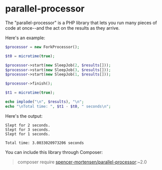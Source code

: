 # parallel-processor

The "parallel-processor" is a PHP library that lets you run many pieces of code at once--and the act on the results as they arrive.

Here's an example:

```php
$processor = new ForkProcessor();

$t0 = microtime(true);

$processor->start(new SleepJob(2, $results[]));
$processor->start(new SleepJob(3, $results[]));
$processor->start(new SleepJob(1, $results[]));

$processor->finish();

$t1 = microtime(true);

echo implode("\n", $results), "\n";
echo "\nTotal time: ", $t1 - $t0, " seconds\n";
```

Here's the output:
```
Slept for 2 seconds.
Slept for 3 seconds.
Slept for 1 seconds.

Total time: 3.0033020973206 seconds
```

You can include this library through Composer:

> composer require [spencer-mortensen/parallel-processor](https://packagist.org/packages/spencer-mortensen/parallel-processor):~2.0
